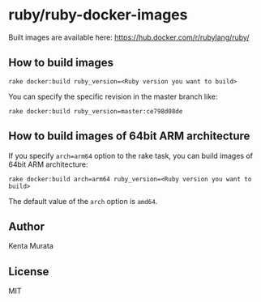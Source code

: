 # ruby/ruby-docker-images

Built images are available here:
https://hub.docker.com/r/rubylang/ruby/

## How to build images

```
rake docker:build ruby_version=<Ruby version you want to build>
```

You can specify the specific revision in the master branch like:

```
rake docker:build ruby_version=master:ce798d08de
```

## How to build images of 64bit ARM architecture

If you specify `arch=arm64` option to the rake task, you can build images of 64bit ARM architecture:

```
rake docker:build arch=arm64 ruby_version=<Ruby version you want to build>
```

The default value of the `arch` option is `amd64`.

## Author

Kenta Murata

## License

MIT
